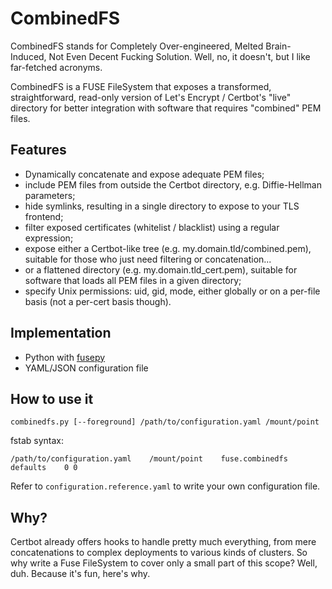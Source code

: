 # CombinedFS

CombinedFS stands for Completely Over-engineered, Melted Brain-Induced, Not Even Decent Fucking Solution.
Well, no, it doesn't, but I like far-fetched acronyms.

CombinedFS is a FUSE FileSystem that exposes a transformed, straightforward, read-only version of Let's Encrypt / Certbot's "live" directory for better integration with software that requires "combined" PEM files.

## Features

 - Dynamically concatenate and expose adequate PEM files;
 - include PEM files from outside the Certbot directory, e.g. Diffie-Hellman parameters;
 - hide symlinks, resulting in a single directory to expose to your TLS frontend;
 - filter exposed certificates (whitelist / blacklist) using a regular expression;
 - expose either a Certbot-like tree (e.g. my.domain.tld/combined.pem), suitable for those who just need filtering or concatenation...
 - or a flattened directory (e.g. my.domain.tld_cert.pem), suitable for software that loads all PEM files in a given directory;
 - specify Unix permissions: uid, gid, mode, either globally or on a per-file basis (not a per-cert basis though).

## Implementation

 - Python with [fusepy](https://github.com/fusepy/fusepy)
 - YAML/JSON configuration file

## How to use it

```
combinedfs.py [--foreground] /path/to/configuration.yaml /mount/point
```

fstab syntax:
```
/path/to/configuration.yaml    /mount/point    fuse.combinedfs    defaults    0 0
```

Refer to `configuration.reference.yaml` to write your own configuration file.

## Why?

Certbot already offers hooks to handle pretty much everything, from mere concatenations to complex deployments to various kinds of clusters.
So why write a Fuse FileSystem to cover only a small part of this scope?
Well, duh. Because it's fun, here's why.
